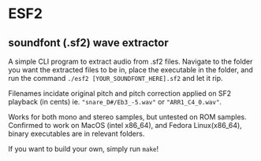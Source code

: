 # ESF2
## soundfont (.sf2) wave extractor

A simple CLI program to extract audio from .sf2 files. Navigate to the folder you want the extracted files to be in, place the executable in the folder, and run the command `./esf2 [YOUR_SOUNDFONT_HERE].sf2` and let it rip.

Filenames incidate original pitch and pitch correction applied on SF2 playback (in cents) ie. `"snare_D#/Eb3_-5.wav"` or `"ARR1_C4_0.wav"`.

Works for both mono and stereo samples, but untested on ROM samples. Confirmed to work on MacOS (intel x86_64), and Fedora Linux(x86_64), binary executables are in relevant folders.

If you want to build your own, simply run `make`!
